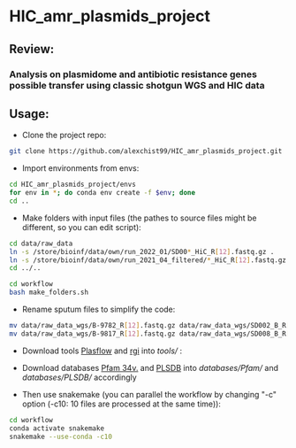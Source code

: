 # HIC_amr_plasmids_project

## Review:
### Analysis on plasmidome and antibiotic resistance genes possible transfer using classic shotgun WGS and HIC data 

## Usage:
* Clone the project repo:
```bash
git clone https://github.com/alexchist99/HIC_amr_plasmids_project.git
```
* Import environments from envs:
```bash
cd HIC_amr_plasmids_project/envs
for env in *; do conda env create -f $env; done
cd ..
```
* Make folders with input files (the pathes to source files might be different, so you can edit script):
```bash
cd data/raw_data
ln -s /store/bioinf/data/own/run_2022_01/SD00*_HiC_R[12].fastq.gz .
ln -s /store/bioinf/data/own/run_2021_04_filtered/*_HiC_R[12].fastq.gz .
cd ../..

cd workflow
bash make_folders.sh 
```

* Rename sputum files to simplify the code:
```bash
mv data/raw_data_wgs/B-9782_R[12].fastq.gz data/raw_data_wgs/SD002_B_R[12].fastq.gz
mv data/raw_data_wgs/B-9817_R[12].fastq.gz data/raw_data_wgs/SD008_B_R[12].fastq.gz
```
* Download tools [Plasflow](https://github.com/smaegol/PlasFlow) and [rgi](https://github.com/arpcard/rgi) into *tools/* :
* Download databases [Pfam 34v.](http://ftp.ebi.ac.uk/pub/databases/Pfam/releases/Pfam34.0/Pfam-A.hmm.gz) and [PLSDB](https://ccb-microbe.cs.uni-saarland.de/plsdb) into *databases/Pfam/*  and *databases/PLSDB/*  accordingly 

* Then use snakemake (you can parallel the workflow by changing "-c" option (-c10: 10 files are processed at the same time)):
```bash
cd workflow
conda activate snakemake
snakemake --use-conda -c10 
```
